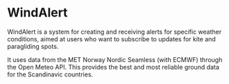 # WindAlert

WindAlert is a system for creating and receiving alerts for specific weather conditions, aimed at users who want to subscribe to updates for kite and paragliding spots.

It uses data from the MET Norway Nordic Seamless (with ECMWF) through the Open Meteo API.
This provides the best and most reliable ground data for the Scandinavic countries.
